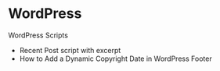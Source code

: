 # WordPress
WordPress Scripts
- Recent Post script with excerpt
- How to Add a Dynamic Copyright Date in WordPress Footer
